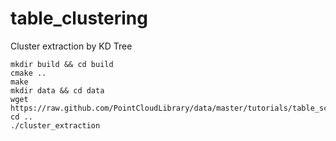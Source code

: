 # table_clustering
Cluster extraction by KD Tree

```
mkdir build && cd build
cmake ..
make
mkdir data && cd data
wget https://raw.github.com/PointCloudLibrary/data/master/tutorials/table_scene_lms400.pcd
cd ..
./cluster_extraction
```
